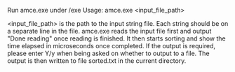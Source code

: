 
Run amce.exe under /exe
Usage: amce.exe <input_file_path>

<input_file_path> is the path to the input string file. Each string should be on a separate line in the file. amce.exe reads the input file first and output "Done reading" once reading is finished. It then starts sorting and show the time elapsed in microseconds once completed. If the output is required, please enter Y/y when being asked on whether to output to a file. The output is then written to file sorted.txt in the current directory.
